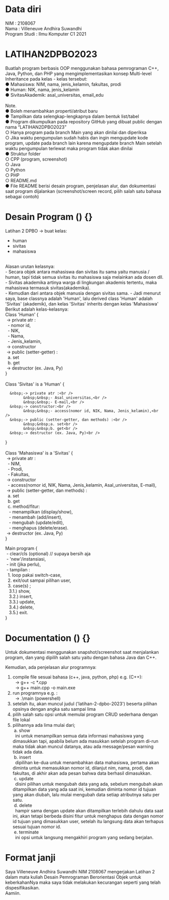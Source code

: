 # Data diri
NIM               : 2108067<br />
Nama              : Villeneuve Andhira Suwandhi<br />
Program Studi     : Ilmu Komputer C1 2021<br />

# LATIHAN2DPBO2023
Buatlah program berbasis OOP menggunakan bahasa pemrograman C++, Java, Python, dan PHP yang mengimplementasikan konsep Multi-level Inheritance pada kelas - kelas tersebut:
<br />
● Mahasiswa: NIM, nama, jenis_kelamin, fakultas, prodi<br />
● Human: NIK, nama, jenis_kelamin<br />
● SivitasAkademik: asal_universitas, email_edu<br />
<br />
Note.<br />
● Boleh menambahkan properti/atribut baru<br />
● Tampilkan data selengkap-lengkapnya dalam bentuk list/tabel<br />
● Program dikumpulkan pada repository GitHub yang dibuat public dengan nama
“LATIHAN2DPBO2023”<br />
○ Hanya program pada branch Main yang akan dinilai dan diperiksa<br />
○ Jika waktu pengumpulan sudah habis dan ingin mengupdate kode program,
update pada branch lain karena mengupdate branch Main setelah waktu
pengumpulan terlewat maka program tidak akan dinilai<br />
● Struktur folder<br />
○ CPP (program, screenshot)<br />
○ Java<br />
○ Python<br />
○ PHP<br />
○ README.md<br />
● File README berisi desain program, penjelasan alur, dan dokumentasi saat
program dijalankan (screenshot/screen record, pilih salah satu bahasa sebagai
contoh)<br />

# Desain Program () {}
Latihan 2 DPBO -> buat kelas:<br />
- human<br />
- sivitas<br />
- mahasiswa<br />
<br />
Alasan urutan kelasnya:<br />
- Secara objek antara mahasiswa dan sivitas itu sama yaitu manusia / human, tapi tidak semua sivitas itu mahasiswa saja melainkan ada dosen dll.<br />
- Sivitas akademika artinya warga di lingkungan akademis tertentu, maka mahasiswa termasuk sivitas(akademika).<br />
- Kemudian dari antara objek manusia dengan sivitas sama.
- Jadi menurut saya, base classnya adalah 'Human', lalu derived class 'Human' adalah 'Sivitas' (akademik), dan kelas 'Sivitas' inherits dengan kelas 'Mahasiswa'
<br />
Berikut adalah kelas-kelasnya:<br />
Class 'Human' {<br />
      &nbsp;-> private atr :<br />
            &nbsp;&nbsp;- nomor id,<br />
            &nbsp;&nbsp;- NIK,<br />
            &nbsp;&nbsp;- Nama,<br />
            &nbsp;&nbsp;- Jenis_kelamin,<br />
      &nbsp;-> constructor<br />
      &nbsp;-> public (setter-getter) :<br />
            &nbsp;&nbsp;a. set<br />
            &nbsp;&nbsp;b. get<br />
      &nbsp;-> destructor (ex. Java, Py)<br />
}<br />
<br />
Class 'Sivitas' is a 'Human' {<br />
      
      &nbsp;-> private atr :<br />
            &nbsp;&nbsp;- Asal_universitas,<br />
            &nbsp;&nbsp;- E-mail,<br />
      &nbsp;-> constructor:<br />
            &nbsp;&nbsp;- access(nomor id, NIK, Nama, Jenis_kelamin),<br />
      &nbsp;-> public (setter-getter, dan methods) :<br />
            &nbsp;&nbsp;a. set<br />
            &nbsp;&nbsp;b. get<br />
      &nbsp;-> destructor (ex. Java, Py)<br />
}<br />
<br />
Class 'Mahasiswa' is a 'Sivitas' {<br />
      &nbsp;-> private atr :<br />
            &nbsp;&nbsp;- NIM,<br />
            &nbsp;&nbsp;- Prodi,<br />
            &nbsp;&nbsp;- Fakultas,<br />
      &nbsp;-> constructor<br />
            &nbsp;&nbsp;- access(nomor id, NIK, Nama, Jenis_kelamin, Asal_universitas, E-mail),<br />
      &nbsp;-> public (setter-getter, dan methods) :<br />
            &nbsp;&nbsp;a. set<br />
            &nbsp;&nbsp;b. get<br />
            &nbsp;&nbsp;c. method/fitur:<br />
                  &nbsp;&nbsp;&nbsp;- menampilkan     (display/show),<br />
                  &nbsp;&nbsp;&nbsp;- menambah        (add/insert),<br />
                  &nbsp;&nbsp;&nbsp;- mengubah        (update/edit),<br />
                  &nbsp;&nbsp;&nbsp;- menghapus       (delete/erase).<br />
      &nbsp;-> destructor (ex. Java, Py)<br />
}<br />

Main program {<br />
      &nbsp;- clear/cls (optional) // supaya bersih aja<br />
      &nbsp;- 'new'/instansiasi,<br />
      &nbsp;- init (jika perlu),<br />
      &nbsp;- tampilan :<br />
            &nbsp;&nbsp;1. loop pakai switch-case,<br />
            &nbsp;&nbsp;2. exit/out sampai pilihan user,<br />
            &nbsp;&nbsp;3. case(s) ;<br />
                  &nbsp;&nbsp;&nbsp;3.1.) show,<br />
                  &nbsp;&nbsp;&nbsp;3.2.) insert,<br />
                  &nbsp;&nbsp;&nbsp;3.3.) update,<br />
                  &nbsp;&nbsp;&nbsp;3.4.) delete,<br />
                  &nbsp;&nbsp;&nbsp;3.5.) exit.<br />
}

# Documentation () {}
Untuk dokumentasi menggunakan snapshot/screenshot saat menjalankan program,
dan yang dipilih salah satu yaitu dengan bahasa Java dan C++.<br />

Kemudian, ada penjelasan alur programnya:
1. compile file sesuai bahasa (c++, java, python, php) e.g. (C++):<br />
            &nbsp;&nbsp;-> g++ -c *.cpp<br />
            &nbsp;&nbsp;-> g++ main.cpp -o main.exe<br />
2. run programnya e.g. :<br />
            &nbsp;&nbsp;-> .\main (powershell)<br />
3. setelah itu, akan muncul judul ('latihan-2-dpbo-2023') beserta pilihan opsinya dengan angka satu sampai lima<br />
4. pilih salah satu opsi untuk memulai program CRUD sederhana dengan file lokal<br />
5. pilihannya ada lima mulai dari;<br />
      &nbsp;a. show<br />
            &nbsp;&nbsp;ini untuk menampilkan semua data informasi mahasiswa yang dimasukkan tapi,
            apabila belum ada masukkan setelah program di-run maka tidak akan muncul datanya,
            atau ada message/pesan warning tidak ada data.<br />
      &nbsp;b. insert<br />
            &nbsp;&nbsp;dipilihan ke-dua untuk menambahkan data mahasiswa,
            pertama akan diminta untuk memasukkan nomor id, dilanjut nim, nama, prodi, dan fakultas,
            di akhir akan ada pesan bahwa data berhasil dimasukkan.<br />
      &nbsp;c. update<br />
            &nbsp;&nbsp;disini pilihan untuk mengubah data yang ada,
            sebelum mengubah akan ditampilkan data yang ada saat ini,
            kemudian diminta nomor id tujuan yang akan diubah,
            lalu mulai mengubah data setiap atributnya satu per satu.<br />
      &nbsp;d. delete<br />
            &nbsp;&nbsp;hampir sama dengan update akan ditampilkan terlebih dahulu data saat ini,
            akan tetapi berbeda disini fitur untuk menghapus data dengan nomor id tujuan yang dimasukkan user,
            setelah itu langsung data akan terhapus sesuai tujuan nomor id.<br />
      &nbsp;e. terminate<br />
            &nbsp;&nbsp;ini opsi untuk langsung mengakhiri program yang sedang berjalan.<br />

# Format janji
Saya Villeneuve Andhira Suwandhi NIM 2108067 mengerjakan Latihan 2<br />
dalam mata kuliah Desain Pemrograman Berorientasi Objek untuk keberkahanNya maka saya tidak melakukan kecurangan seperti yang telah dispesifikasikan.<br />
Aamiin.<br />
